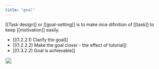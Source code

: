 ```yaml
---
title: "goal"
---
```


[[Task design]] or [[goal-setting]] is to make nice difinition of [[task]] to keep [[motivation]] easily.

- [[(1.2.2.1) Clarify the goal]]
- [[(1.2.2.2) Make the goal closer - the effect of tutorial]]
- [[(1.3.2.2) Goal is achievable]]

<img src='https://scrapbox.io/api/pages/nishio-en/en/icon' alt='en.icon' height="19.5"/>